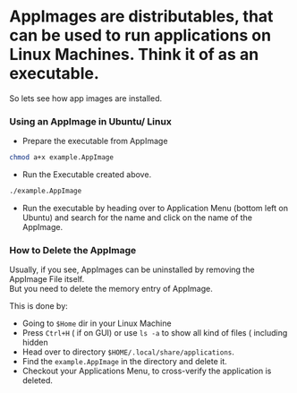 # AppImages are distributables, that can be used to run applications on Linux Machines. Think it of as an executable. 

So lets see how app images are installed.

### Using an AppImage in Ubuntu/ Linux

- Prepare the executable from AppImage
```bash
chmod a+x example.AppImage
```

- Run the Executable  created above.
```bash
./example.AppImage
```

- Run the executable by heading over to Application Menu (bottom left on Ubuntu) and search for the name and click on the name of the AppImage. 

### How to Delete the AppImage
Usually, if you see, AppImages can be uninstalled by removing the AppImage File itself. 
<br/>
But you need to delete the memory entry of AppImage. 

This is done by:
- Going to `$Home` dir in your Linux Machine
- Press `Ctrl+H` ( if on GUI) or use `ls -a` to show all kind of files ( including hidden
- Head over to directory `$HOME/.local/share/applications`.
- Find the `example.AppImage` in the directory and delete it.
- Checkout your Applications Menu, to cross-verify the application is deleted.
